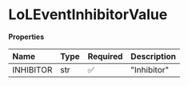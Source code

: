 # LoLEventInhibitorValue

**Properties**

| Name      | Type | Required | Description |
| :-------- | :--- | :------- | :---------- |
| INHIBITOR | str  | ✅       | "Inhibitor" |

<!-- This file was generated by liblab | https://liblab.com/ -->
